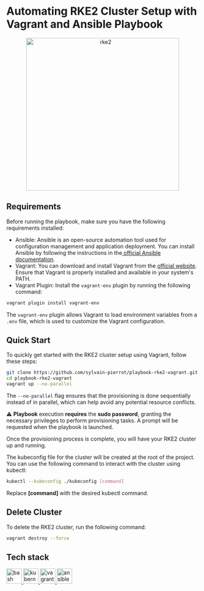# Automating RKE2 Cluster Setup with Vagrant and Ansible Playbook

<p align="center">
    <img width=400 src="https://ranchergovernment.com/hubfs/horizontal-rke-2.png" alt="rke2" />
</p>

## Requirements

Before running the playbook, make sure you have the following requirements installed:

- Ansible: Ansible is an open-source automation tool used for configuration management and application deployment. You can install Ansible by following the instructions in the[ official Ansible documentation](https://www.ansible.com/).
- Vagrant: You can download and install Vagrant from the [official website](https://www.vagrantup.com/). Ensure that Vagrant is properly installed and available in your system's PATH.
- Vagrant Plugin: Install the `vagrant-env` plugin by running the following command:

```sh
vagrant plugin install vagrant-env
```

The `vagrant-env` plugin allows Vagrant to load environment variables from a `.env` file, which is used to customize the Vagrant configuration.

## Quick Start

To quickly get started with the RKE2 cluster setup using Vagrant, follow these steps:

```sh
git clone https://github.com/sylvain-pierrot/playbook-rke2-vagrant.git
cd playbook-rke2-vagrant
vagrant up --no-parallel
```

The `--no-parallel` flag ensures that the provisioning is done sequentially instead of in parallel, which can help avoid any potential resource conflicts.

:warning: **Playbook** execution **requires** the **sudo password**, granting the necessary privileges to perform provisioning tasks. A prompt will be requested when the playbook is launched.

Once the provisioning process is complete, you will have your RKE2 cluster up and running.

The kubeconfig file for the cluster will be created at the root of the project. You can use the following command to interact with the cluster using kubectl:

```sh
kubectl --kubeconfig ./kubeconfig [command]
```

Replace **[command]** with the desired kubectl command.

## Delete Cluster

To delete the RKE2 cluster, run the following command:

```sh
vagrant destroy --force
```

## Tech stack

<p align="left">
    <a href="https://www.gnu.org/software/bash/" target="_blank" rel="noreferrer">
        <img src="https://www.vectorlogo.zone/logos/gnu_bash/gnu_bash-icon.svg" alt="bash" width="40" height="40"/>
    </a>
    <a href="https://kubernetes.io" target="_blank" rel="noreferrer">
        <img src="https://www.vectorlogo.zone/logos/kubernetes/kubernetes-icon.svg" alt="kubernetes" width="40" height="40"/>
    </a>
    <a href="https://www.vagrantup.com/" target="_blank" rel="noreferrer">
        <img src="https://www.vectorlogo.zone/logos/vagrantup/vagrantup-icon.svg" alt="vagrant" width="40" height="40"/>
    </a>
    <a href="https://www.ansible.com/" target="_blank" rel="noreferrer">
        <img src="https://www.vectorlogo.zone/logos/ansible/ansible-icon.svg" alt="ansible" width="40" height="40"/>
    </a>
</p>
